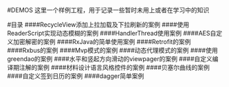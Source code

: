 #DEMOS
这里一个样例工程，用于记录一些暂时未用上或者在学习中的知识

#目录
####RecycleView添加上拉加载及下拉刷新的案例
####使用ReaderScript实现动态模糊的案例
####HandlerThread使用案例
####AES自定义加密解密的案例
####RxJava的简单使用案例
####Retrofit的案例
####Rxbus的案例
####Mvp模式的案例
####动态代理模式的案例
####使用greendao的案例
####水平和竖起方向滑动的viewpager的案例
####自定义编译期注解的案例
####材料设计语言风格控件的案例
####贝塞尔曲线的案例
####自定义签到日历的案例
####dagger简单案例

